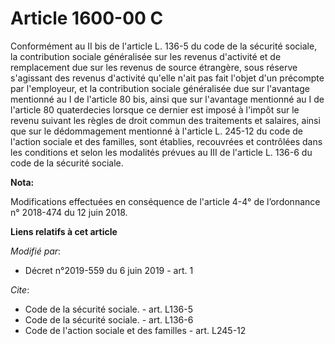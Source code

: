 # Article 1600-00 C

Conformément au II bis de l'article L. 136-5 du code de la sécurité sociale, la contribution sociale généralisée sur les
revenus d'activité et de remplacement due sur les revenus de source étrangère, sous réserve s'agissant des revenus d'activité
qu'elle n'ait pas fait l'objet d'un précompte par l'employeur, et la contribution sociale généralisée due sur l'avantage
mentionné au I de l'article 80 bis, ainsi que sur l'avantage mentionné au I de l'article 80 quaterdecies lorsque ce dernier
est imposé à l'impôt sur le revenu suivant les règles de droit commun des traitements et salaires, ainsi que sur le
dédommagement mentionné à l'article L. 245-12 du code de l'action sociale et des familles, sont établies, recouvrées et
contrôlées dans les conditions et selon les modalités prévues au III de l'article L. 136-6 du code de la sécurité sociale.

**Nota:**

Modifications effectuées en conséquence de l'article 4-4° de l’ordonnance n° 2018-474 du 12 juin 2018.

**Liens relatifs à cet article**

_Modifié par_:

  - Décret n°2019-559 du 6 juin 2019 - art. 1

_Cite_:

  - Code de la sécurité sociale. - art. L136-5
  - Code de la sécurité sociale. - art. L136-6
  - Code de l'action sociale et des familles - art. L245-12
